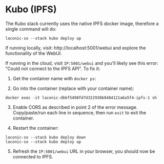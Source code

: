 # Kubo (IPFS)

The Kubo stack currently uses the native IPFS docker image, therefore a single command will do:

```
laconic-so --stack kubo deploy up
```

If running locally, visit: http://localhost:5001/webui and explore the functionality of the WebUI.

If running in the cloud, visit `IP:5001/webui` and you'll likely see this error: "Could not connect to the IPFS API". To fix it:

1. Get the container name with `docker ps`:

2. Go into the container (replace with your container name):

```
docker exec -it laconic-dbbf5498fd7d322930b9484121a6a5f4-ipfs-1 sh
```

3. Enable CORS as described in point 2 of the error message. Copy/paste/run each line in sequence, then run `exit` to exit the container.

4. Restart the container:

```
laconic-so --stack kubo deploy down
laconic-so --stack kubo deploy up
```

5. Refresh the `IP:5001/webui` URL in your browser, you should now be connected to IPFS.
